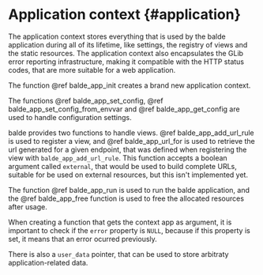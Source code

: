 Application context {#application}
===================

The application context stores everything that is used by the balde application during all of its lifetime, like settings, the registry of views and the static resources. The application context also encapsulates the GLib error reporting infrastructure, making it compatible with the HTTP status codes, that are more suitable for a web application.

The function @ref balde_app_init creates a brand new application context.

The functions @ref balde_app_set_config, @ref balde_app_set_config_from_envvar and @ref balde_app_get_config are used to handle configuration settings.

balde provides two functions to handle views. @ref balde_app_add_url_rule is used to register a view, and @ref balde_app_url_for is used to retrieve the url generated for a given endpoint, that was defined when registering the view with ``balde_app_add_url_rule``. This function accepts a boolean argument called ``external``, that would be used to build complete URLs, suitable for be used on external resources, but this isn't implemented yet.

The function @ref balde_app_run is used to run the balde application, and the @ref balde_app_free function is used to free the allocated resources after usage.

When creating a function that gets the context app as argument, it is important to check if the ``error`` property is ``NULL``, because if this property is set, it means that an error ocurred previously.

There is also a ``user_data`` pointer, that can be used to store arbitraty application-related data.
